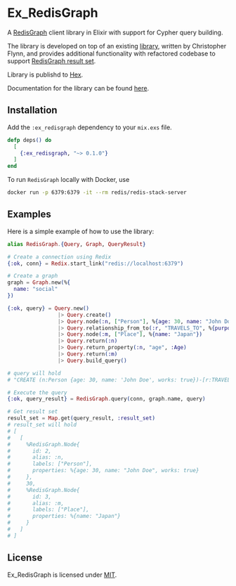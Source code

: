 # Ex_RedisGraph

A [RedisGraph](https://redis.io/docs/stack/graph/) client library in Elixir with support for Cypher query building.

The library is developed on top of an existing [library](https://github.com/crflynn/redisgraph-ex),
written by Christopher Flynn, and provides additional functionality with refactored codebase to support
[RedisGraph result set](https://redis.io/docs/stack/graph/design/client_spec/).

Library is publishd to [Hex](https://hex.pm/packages/ex_redisgraph).

Documentation for the library can be found [here](https://hexdocs.pm/ex_redisgraph/RedisGraph.html).

## Installation
Add the `:ex_redisgraph` dependency to your `mix.exs` file. 
```elixir
defp deps() do
  [
    {:ex_redisgraph, "~> 0.1.0"}
  ]
end
```

To run `RedisGraph` locally with Docker, use

```bash
docker run -p 6379:6379 -it --rm redis/redis-stack-server
```

## Examples
Here is a simple example of how to use the library:

```elixir
alias RedisGraph.{Query, Graph, QueryResult}

# Create a connection using Redix
{:ok, conn} = Redix.start_link("redis://localhost:6379")

# Create a graph
graph = Graph.new(%{
  name: "social"
})

{:ok, query} = Query.new()
                |> Query.create()
                |> Query.node(:n, ["Person"], %{age: 30, name: "John Doe", works: true})
                |> Query.relationship_from_to(:r, "TRAVELS_TO", %{purpose: "pleasure"})
                |> Query.node(:m, ["Place"], %{name: "Japan"})
                |> Query.return(:n)
                |> Query.return_property(:n, "age", :Age)
                |> Query.return(:m)
                |> Query.build_query()

# query will hold
# "CREATE (n:Person {age: 30, name: 'John Doe', works: true})-[r:TRAVELS_TO {purpose: 'pleasure'}]->(m:Place {name: 'Japan'}) RETURN n, n.age AS Age, m

# Execute the query
{:ok, query_result} = RedisGraph.query(conn, graph.name, query)

# Get result set
result_set = Map.get(query_result, :result_set)
# result_set will hold
# [
#   [
#     %RedisGraph.Node{
#       id: 2,
#       alias: :n,
#       labels: ["Person"],
#       properties: %{age: 30, name: "John Doe", works: true}
#     },
#     30,
#     %RedisGraph.Node{
#       id: 3,
#       alias: :m,
#       labels: ["Place"],
#       properties: %{name: "Japan"}
#     }
#   ]
# ]
```
## License

Ex_RedisGraph is licensed under [MIT](https://github.com/AlexSandro19/redisgraph-ex-lib/blob/master/licenses/LICENSE_AlexSandro19.txt).